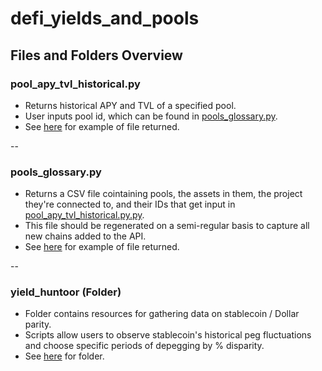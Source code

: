 # defi_yields_and_pools

## Files and Folders Overview

### pool_apy_tvl_historical.py

- Returns historical APY and TVL of a specified pool.
- User inputs pool id, which can be found in [pools_glossary.py](https://github.com/check-sked/crypto_data_resources/blob/main/defi_yields/pools_glossary.py).
- See [here](https://github.com/check-sked/crypto_data_resources/blob/main/csv_examples/defi_yield/4399e512-4ce8-44cd-97af-13fd893b9f71_data.csv) for example of file returned.

--

### pools_glossary.py

- Returns a CSV file cointaining pools, the assets in them, the project they're connected to, and their IDs that get input in [pool_apy_tvl_historical.py.py](https://github.com/check-sked/crypto_data_resources/blob/main/defi_yields/pool_apy_tvl_historical.py).
- This file should be regenerated on a semi-regular basis to capture all new chains added to the API.
- See [here](https://github.com/check-sked/crypto_data_resources/blob/main/csv_examples/defi_yield/pools_glossary.csv) for example of file returned.

--

### yield_huntoor (Folder)

- Folder contains resources for gathering data on stablecoin / Dollar parity.
- Scripts allow users to observe stablecoin's historical peg fluctuations and choose specific periods of depegging by % disparity.
- See [here](https://github.com/check-sked/crypto_data_resources/tree/main/defi_yields/yield_huntooor) for folder.

